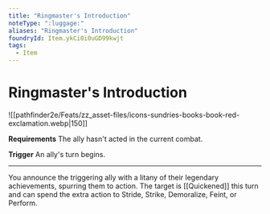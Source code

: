 ```yaml
---
title: "Ringmaster's Introduction"
noteType: ":luggage:"
aliases: "Ringmaster's Introduction"
foundryId: Item.ykCi0i0uGD99kwjt
tags:
  - Item
---
```


# Ringmaster's Introduction
![[pathfinder2e/Feats/zz_asset-files/icons-sundries-books-book-red-exclamation.webp|150]]

**Requirements** The ally hasn't acted in the current combat.

**Trigger** An ally's turn begins.

* * *

You announce the triggering ally with a litany of their legendary achievements, spurring them to action. The target is [[Quickened]] this turn and can spend the extra action to Stride, Strike, Demoralize, Feint, or Perform.
